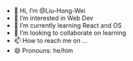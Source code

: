 - 👋 Hi, I’m @Liu-Hong-Wei
- 👀 I’m interested in Web Dev
- 🌱 I’m currently learning React and OS
- 💞️ I’m looking to collaborate on learning
- 📫 How to reach me on ...
- 😄 Pronouns: he/him

<!---
Liu-Hong-Wei/Liu-Hong-Wei is a ✨ special ✨ repository because its `README.md` (this file) appears on your GitHub profile.
You can click the Preview link to take a look at your changes.
--->
